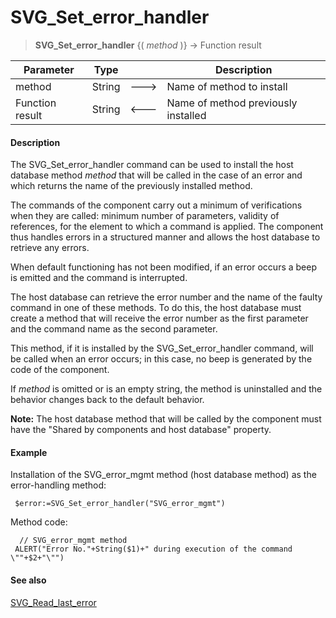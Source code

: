 # SVG_Set_error_handler

>**SVG_Set_error_handler** {( *method* )} -> Function result

| Parameter | Type |  | Description |
| --- | --- | --- | --- |
| method | String | &#x1F852; | Name of method to install |
| Function result | String | &#x1F850; | Name of method previously installed |



#### Description 

The SVG\_Set\_error\_handler command can be used to install the host database method *method* that will be called in the case of an error and which returns the name of the previously installed method.

The commands of the component carry out a minimum of verifications when they are called: minimum number of parameters, validity of references, for the element to which a command is applied. The component thus handles errors in a structured manner and allows the host database to retrieve any errors.

When default functioning has not been modified, if an error occurs a beep is emitted and the command is interrupted.

The host database can retrieve the error number and the name of the faulty command in one of these methods. To do this, the host database must create a method that will receive the error number as the first parameter and the command name as the second parameter.

This method, if it is installed by the SVG\_Set\_error\_handler command, will be called when an error occurs; in this case, no beep is generated by the code of the component.

If *method* is omitted or is an empty string, the method is uninstalled and the behavior changes back to the default behavior.

**Note:** The host database method that will be called by the component must have the "Shared by components and host database" property.

#### Example 

Installation of the SVG\_error\_mgmt method (host database method) as the error-handling method:

```4d
 $error:=SVG_Set_error_handler("SVG_error_mgmt")
```

Method code:

```4d
  // SVG_error_mgmt method
 ALERT("Error No."+String($1)+" during execution of the command \""+$2+"\"")
```

#### See also 

[SVG\_Read\_last\_error](SVG%5FRead%5Flast%5Ferror.md)  